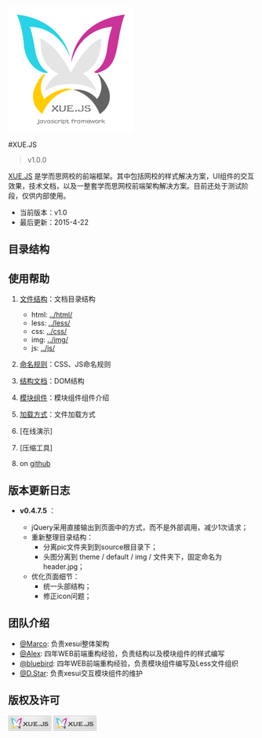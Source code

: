 ![XESUI icon](src/img/logo/xue.ui.256.png)

#XUE.JS

> v1.0.0

[XUE.JS](http://xesui.com/) 是学而思网校的前端框架。其中包括网校的样式解决方案，UI组件的交互效果，技术文档，以及一整套学而思网校前端架构解决方案。目前还处于测试阶段，仅供内部使用。

* 当前版本：v1.0
* 最后更新：2015-4-22


## 目录结构


## 使用帮助

1. [文件结构](docs/structures.md)：文档目录结构 
    - html: [../html/](source/html)  
    - less: [../less/](source/less) 
    - css:  [../css/](source/css)   
    - img:  [../img/](source/img)   
    - js:   [../js/](source/js)     
       
2. [命名规则](docs/nomenclature.md)：CSS、JS命名规则
3. [结构文档](docs/DOM.html)：DOM结构
4. [模块组件](docs/module.md)：模块组件组件介绍
5. [加载方式](docs/loader.md)：文件加载方式
6. [在线演示]
7. [压缩工具]
8. on [github](https://github.com/xueersi/xue.js)


## 版本更新日志

* **v0.4.7.5** ：

    - jQuery采用直接输出到页面中的方式，而不是外部调用，减少1次请求；
    - 重新整理目录结构：
         - 分离pic文件夹到到source根目录下；
         - 头图分离到 theme / default / img / 文件夹下，固定命名为 header.jpg；
    - 优化页面细节：
         - 统一头部结构；
         - 修正icon问题；


## 团队介绍

* [@Marco](http://weibo.com/wjay): 负责xesui整体架构
* [@Alex](http://weibo.com/12kbs): 四年WEB前端重构经验，负责结构以及模块组件的样式编写
* [@bluebird](http://weibo.com/u/2209651391): 四年WEB前端重构经验，负责模块组件编写及Less文件组织
* [@D.Star](http://weibo.com/u/3280573484): 负责xesui交互模块组件的维护


## 版权及许可


![xuejs.logo icon](src/img/logo/xue.ui.88_31.png)
![xuejs.logo_gray icon](src/img/logo/xue.ui.88_31.png)
